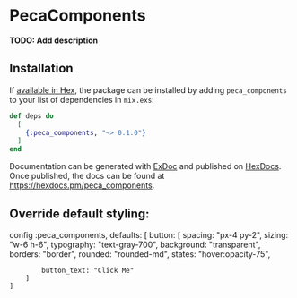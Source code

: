 # PecaComponents

**TODO: Add description**

## Installation

If [available in Hex](https://hex.pm/docs/publish), the package can be installed
by adding `peca_components` to your list of dependencies in `mix.exs`:

```elixir
def deps do
  [
    {:peca_components, "~> 0.1.0"}
  ]
end
```

Documentation can be generated with [ExDoc](https://github.com/elixir-lang/ex_doc)
and published on [HexDocs](https://hexdocs.pm). Once published, the docs can
be found at <https://hexdocs.pm/peca_components>.

## Override default styling:

config :peca_components, 
    defaults: [
        button: [
            spacing: "px-4 py-2",
            sizing: "w-6 h-6",
            typography: "text-gray-700",
            background: "transparent",
            borders: "border",
            rounded: "rounded-md",
            states: "hover:opacity-75",

            button_text: "Click Me"
        ]
    ]